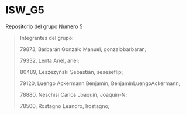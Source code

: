 # ISW_G5
Repositorio del grupo Numero 5

>Integrantes del grupo:
>
>79873, Barbarán Gonzalo Manuel, gonzalobarbaran;
>
>79332, Lenta Ariel, arlel;
>
>80489, Leszezyñski Sebastián, seseseflip; 
>
>79120, Luengo Ackermann Benjamín, BenjaminLuengoAckermann;
>
>78880, Neschisi Carlos Joaquín, Joaquin-N;
>
>78500, Rostagno Leandro, lrostagno;


